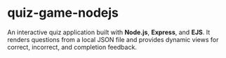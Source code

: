 # quiz-game-nodejs
An interactive quiz application built with **Node.js**, **Express**, and **EJS**. It renders questions from a local JSON file and provides dynamic views for correct, incorrect, and completion feedback.

